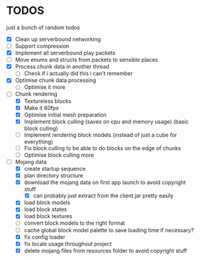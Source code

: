 # TODOS

just a bunch of random todos

- [x] Clean up serverbound networking
- [ ] Support compression
- [x] Implement all serverbound play packets
- [ ] Move enums and structs from packets to sensible places
- [x] Process chunk data in another thread
  - [ ] Check if i actually did this i can't remember
- [x] Optimise chunk data processing
  - [ ] Optimise it more
- [ ] Chunk rendering
  - [x] Textureless blocks
  - [x] Make it 60fps
  - [x] Optimise initial mesh preparation
  - [x] Implement block culling (saves on cpu and memory usage) (basic block culling)
  - [ ] Implement rendering block models (instead of just a cube for everything)
  - [ ] Fix block culling to be able to do blocks on the edge of chunks
  - [ ] Optimise block culling more
- [ ] Mojang data
  - [x] create startup sequence
  - [x] plan directory structure
  - [x] download the mojang data on first app launch to avoid copyright stuff
    - [x] can probably just extract from the client.jar pretty easily
  - [x] load block models
  - [x] load block states
  - [x] load block textures
  - [ ] convert block models to the right format
  - [ ] cache global block model palette to save loading time if necessary?
  - [x] fix config loader
  - [x] fix locale usage throughout project
  - [x] delete mojang files from resources folder to avoid copyright stuff